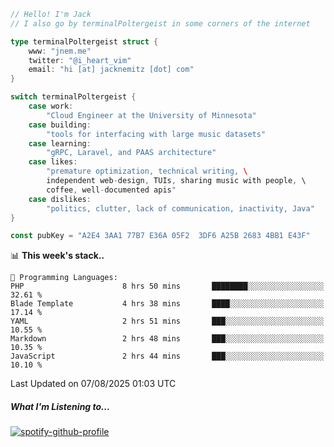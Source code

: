 ```go
// Hello! I'm Jack
// I also go by terminalPoltergeist in some corners of the internet

type terminalPoltergeist struct {
    www: "jnem.me"
    twitter: "@i_heart_vim"
    email: "hi [at] jacknemitz [dot] com"
}

switch terminalPoltergeist {
    case work:
        "Cloud Engineer at the University of Minnesota"
    case building:
        "tools for interfacing with large music datasets"
    case learning:
        "gRPC, Laravel, and PAAS architecture"
    case likes:
        "premature optimization, technical writing, \
        independent web-design, TUIs, sharing music with people, \
        coffee, well-documented apis"
    case dislikes:
        "politics, clutter, lack of communication, inactivity, Java"
}

const pubKey = "A2E4 3AA1 77B7 E36A 05F2  3DF6 A25B 2683 4BB1 E43F"
```

<!--START_SECTION:waka-->
📊 **This week's stack..** 

```text
💬 Programming Languages: 
PHP                      8 hrs 50 mins       ████████░░░░░░░░░░░░░░░░░   32.61 % 
Blade Template           4 hrs 38 mins       ████░░░░░░░░░░░░░░░░░░░░░   17.14 % 
YAML                     2 hrs 51 mins       ███░░░░░░░░░░░░░░░░░░░░░░   10.55 % 
Markdown                 2 hrs 48 mins       ███░░░░░░░░░░░░░░░░░░░░░░   10.35 % 
JavaScript               2 hrs 44 mins       ███░░░░░░░░░░░░░░░░░░░░░░   10.10 % 
```


 Last Updated on 07/08/2025 01:03 UTC
<!--END_SECTION:waka-->

##### What I'm Listening to...

[![spotify-github-profile](https://jnem.me/listening-item?maxAge=2592000)](https://jnem.me/listening)
